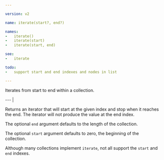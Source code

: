 ```yaml
---

version: v2

name: iterate(start?, end?)

names:
-   iterate()
-   iterate(start)
-   iterate(start, end)

see:
-   iterate

todo:
-   support start and end indexes and nodes in list

---
```


Iterates from start to end within a collection.

--- |

Returns an iterator that will start at the given index and stop when it reaches
the end.
The iterator will not produce the value at the end index.

The optional `end` argument defaults to the length of the collection.

The optional `start` argument defaults to zero, the beginning of the collection.

Although many collections implement `iterate`, not all support the `start` and
`end` indexes.

